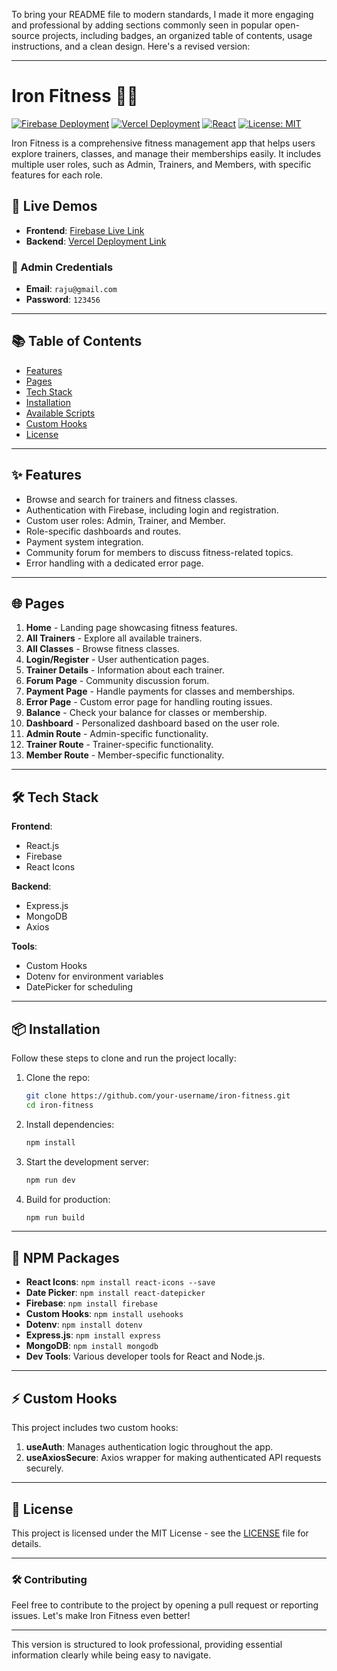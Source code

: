 To bring your README file to modern standards, I made it more engaging and professional by adding sections commonly seen in popular open-source projects, including badges, an organized table of contents, usage instructions, and a clean design. Here's a revised version:

---

# Iron Fitness 🏋️‍♂️

[![Firebase Deployment](https://img.shields.io/badge/firebase-live-blue)](https://iron-fitness-4500d.web.app/)
[![Vercel Deployment](https://img.shields.io/badge/vercel-deployed-green)](https://iron-fitness-server.vercel.app/)
[![React](https://img.shields.io/badge/react-v17.0.2-blue)](https://reactjs.org/)
[![License: MIT](https://img.shields.io/badge/License-MIT-yellow.svg)](https://opensource.org/licenses/MIT)

Iron Fitness is a comprehensive fitness management app that helps users explore trainers, classes, and manage their memberships easily. It includes multiple user roles, such as Admin, Trainers, and Members, with specific features for each role.

## 🚀 Live Demos

- **Frontend**: [Firebase Live Link](https://iron-fitness-4500d.web.app/)
- **Backend**: [Vercel Deployment Link](https://iron-fitness-server.vercel.app/)

### 🔐 Admin Credentials

- **Email**: `raju@gmail.com`
- **Password**: `123456`

---

## 📚 Table of Contents

- [Features](#features)
- [Pages](#pages)
- [Tech Stack](#tech-stack)
- [Installation](#installation)
- [Available Scripts](#available-scripts)
- [Custom Hooks](#custom-hooks)
- [License](#license)

---

## ✨ Features

- Browse and search for trainers and fitness classes.
- Authentication with Firebase, including login and registration.
- Custom user roles: Admin, Trainer, and Member.
- Role-specific dashboards and routes.
- Payment system integration.
- Community forum for members to discuss fitness-related topics.
- Error handling with a dedicated error page.

---

## 🌐 Pages

1. **Home** - Landing page showcasing fitness features.
2. **All Trainers** - Explore all available trainers.
3. **All Classes** - Browse fitness classes.
4. **Login/Register** - User authentication pages.
5. **Trainer Details** - Information about each trainer.
6. **Forum Page** - Community discussion forum.
7. **Payment Page** - Handle payments for classes and memberships.
8. **Error Page** - Custom error page for handling routing issues.
9. **Balance** - Check your balance for classes or membership.
10. **Dashboard** - Personalized dashboard based on the user role.
11. **Admin Route** - Admin-specific functionality.
12. **Trainer Route** - Trainer-specific functionality.
13. **Member Route** - Member-specific functionality.

---

## 🛠️ Tech Stack

**Frontend**:
- React.js
- Firebase
- React Icons

**Backend**:
- Express.js
- MongoDB
- Axios

**Tools**:
- Custom Hooks
- Dotenv for environment variables
- DatePicker for scheduling

---

## 📦 Installation

Follow these steps to clone and run the project locally:

1. Clone the repo:
   ```bash
   git clone https://github.com/your-username/iron-fitness.git
   cd iron-fitness
   ```

2. Install dependencies:
   ```bash
   npm install
   ```

3. Start the development server:
   ```bash
   npm run dev
   ```

4. Build for production:
   ```bash
   npm run build
   ```

---

## 🧩 NPM Packages

- **React Icons**: `npm install react-icons --save`
- **Date Picker**: `npm install react-datepicker`
- **Firebase**: `npm install firebase`
- **Custom Hooks**: `npm install usehooks`
- **Dotenv**: `npm install dotenv`
- **Express.js**: `npm install express`
- **MongoDB**: `npm install mongodb`
- **Dev Tools**: Various developer tools for React and Node.js.

---

## ⚡ Custom Hooks

This project includes two custom hooks:

1. **useAuth**: Manages authentication logic throughout the app.
2. **useAxiosSecure**: Axios wrapper for making authenticated API requests securely.

---

## 📜 License

This project is licensed under the MIT License - see the [LICENSE](LICENSE) file for details.

---

### 🛠 Contributing

Feel free to contribute to the project by opening a pull request or reporting issues. Let's make Iron Fitness even better!

---

This version is structured to look professional, providing essential information clearly while being easy to navigate.